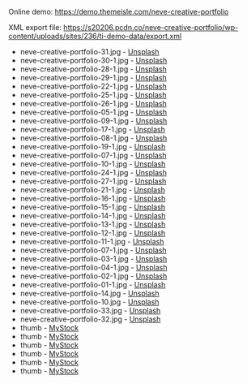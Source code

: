Online demo: https://demo.themeisle.com/neve-creative-portfolio

XML export file: https://s20206.pcdn.co/neve-creative-portfolio/wp-content/uploads/sites/236/ti-demo-data/export.xml

- neve-creative-portfolio-31.jpg - [Unsplash](https://unsplash.com/photos/sQQf8Ao3dpk)
- neve-creative-portfolio-30-1.jpg - [Unsplash](https://unsplash.com/photos/n-3Pn7Ybe-s)
- neve-creative-portfolio-28-1.jpg - [Unsplash](https://unsplash.com/photos/VtppxC-GfZs)
- neve-creative-portfolio-29-1.jpg - [Unsplash](https://unsplash.com/photos/w6OniVDCfn0)
- neve-creative-portfolio-22-1.jpg - [Unsplash](https://unsplash.com/photos/l9QPabiKKhw)
- neve-creative-portfolio-25-1.jpg - [Unsplash](https://unsplash.com/photos/mk7D-4UCfmg)
- neve-creative-portfolio-26-1.jpg - [Unsplash](https://unsplash.com/photos/fr0J5-GIVyg)
- neve-creative-portfolio-05-1.jpg - [Unsplash](https://unsplash.com/photos/cToxdG42ujw)
- neve-creative-portfolio-09-1.jpg - [Unsplash](https://unsplash.com/photos/vk4idJaHa6M)
- neve-creative-portfolio-17-1.jpg - [Unsplash](https://unsplash.com/photos/CjCT-R7wrZ8)
- neve-creative-portfolio-08-1.jpg - [Unsplash](https://unsplash.com/photos/4-iZ147pSAE)
- neve-creative-portfolio-19-1.jpg - [Unsplash](https://unsplash.com/photos/7TOLFyu1Dp4)
- neve-creative-portfolio-07-1.jpg - [Unsplash](https://unsplash.com/photos/bydMjNfuO_4)
- neve-creative-portfolio-10-1.jpg - [Unsplash](https://unsplash.com/photos/WAe-QkpE6as)
- neve-creative-portfolio-24-1.jpg - [Unsplash](https://unsplash.com/photos/alS7ewQ41M8)
- neve-creative-portfolio-27-1.jpg - [Unsplash](https://unsplash.com/photos/wsvCC6UyKjs)
- neve-creative-portfolio-21-1.jpg - [Unsplash](https://unsplash.com/photos/v_GRKyfF2PM)
- neve-creative-portfolio-16-1.jpg - [Unsplash](https://unsplash.com/photos/ZQ4EfU-6P6Y)
- neve-creative-portfolio-15-1.jpg - [Unsplash](https://unsplash.com/photos/RDYGxXuRyx4)
- neve-creative-portfolio-14-1.jpg - [Unsplash](https://unsplash.com/photos/IG4hajNkbvM)
- neve-creative-portfolio-13-1.jpg - [Unsplash](https://unsplash.com/photos/l9QPabiKKhw)
- neve-creative-portfolio-12-1.jpg - [Unsplash](https://unsplash.com/photos/-McsV04u7LA)
- neve-creative-portfolio-11-1.jpg - [Unsplash](https://unsplash.com/photos/8-t6d0HfNXQ)
- neve-creative-portfolio-07-1.jpg - [Unsplash](https://unsplash.com/photos/bydMjNfuO_4)
- neve-creative-portfolio-03-1.jpg - [Unsplash](https://unsplash.com/photos/-McsV04u7LA)
- neve-creative-portfolio-04-1.jpg - [Unsplash](https://unsplash.com/photos/7mr6Yx-8WLc)
- neve-creative-portfolio-02-1.jpg - [Unsplash](https://unsplash.com/photos/8-t6d0HfNXQ)
- neve-creative-portfolio-01-1.jpg - [Unsplash](https://unsplash.com/photos/7mr6Yx-8WLc)
- neve-creative-portfolio-14.jpg - [Unsplash](https://unsplash.com/photos/IG4hajNkbvM)
- neve-creative-portfolio-10.jpg - [Unsplash](https://unsplash.com/photos/IG4hajNkbvM)
- neve-creative-portfolio-33.jpg - [Unsplash](https://unsplash.com/photos/IhuHLIxS_Tk)
- neve-creative-portfolio-32.jpg - [Unsplash](https://unsplash.com/photos/fn_BT9fwg_E)
- thumb - [MyStock](http://mystock.themeisle.com/photo/rocking-chair-on-a-blue-carpet/)
- thumb - [MyStock](http://mystock.themeisle.com/photo/vintage-framed-photo-of-desserts/)
- thumb - [MyStock](http://mystock.themeisle.com/photo/bathtub-in-the-center-of-the-room/)
- thumb - [MyStock](http://mystock.themeisle.com/photo/registration/)
- thumb - [MyStock](http://mystock.themeisle.com/photo/big-ben/)
- thumb - [MyStock](http://mystock.themeisle.com/photo/glass-building/)
